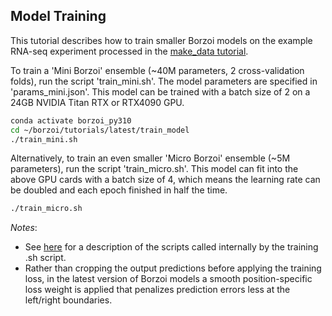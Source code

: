 ## Model Training

This tutorial describes how to train smaller Borzoi models on the example RNA-seq experiment processed in the [make_data tutorial](https://github.com/calico/borzoi/tree/main/tutorials/latest/make_data).

To train a 'Mini Borzoi' ensemble (~40M parameters, 2 cross-validation folds), run the script 'train_mini.sh'. The model parameters are specified in 'params_mini.json'. This model can be trained with a batch size of 2 on a 24GB NVIDIA Titan RTX or RTX4090 GPU.
```sh
conda activate borzoi_py310
cd ~/borzoi/tutorials/latest/train_model
./train_mini.sh
```

Alternatively, to train an even smaller 'Micro Borzoi' ensemble (~5M parameters), run the script 'train_micro.sh'. This model can fit into the above GPU cards with a batch size of 4, which means the learning rate can be doubled and each epoch finished in half the time.
```sh
./train_micro.sh
```

*Notes*:
- See [here](https://github.com/calico/borzoi-paper/tree/main/model) for a description of the scripts called internally by the training .sh script.
- Rather than cropping the output predictions before applying the training loss, in the latest version of Borzoi models a smooth position-specific loss weight is applied that penalizes prediction errors less at the left/right boundaries.
